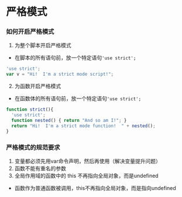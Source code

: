 # 严格模式

### 如何开启严格模式
1.  为整个脚本开启严格模式
  - 在脚本的所有语句前，放一个特定语句`` 'use strict'; ``
  ```js
  'use strict';
  var v = "Hi!  I'm a strict mode script!";
  ```
2.  为函数开启严格模式
  - 在函数体的所有语句前，放一个特定语句`` 'use strict'; ``
  ```js
  function strict(){
    'use strict';
    function nested() { return "And so am I!"; }
    return "Hi!  I'm a strict mode function!  " + nested();
  }
  ```

### 严格模式的规范要求
1.  变量都必须先用var命令声明，然后再使用（解决变量提升问题）
2.  函数不能有重名的参数
3.  全局作用域的函数中的 this 不再指向全局对象，而是undefined
  - 函数作为普通函数被调用，this不再指向全局对象，而是指向undefined

### 
